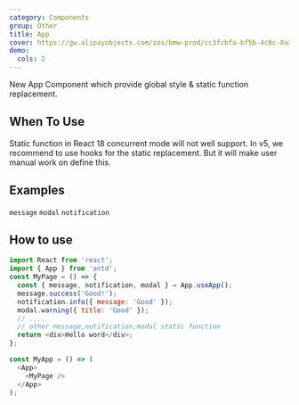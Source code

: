 ```yaml
---
category: Components
group: Other
title: App
cover: https://gw.alipayobjects.com/zos/bmw-prod/cc3fcbfa-bf5b-4c8c-8a3d-c3f8388c75e8.svg
demo:
  cols: 2
---
```


New App Component which provide global style & static function replacement.

## When To Use

Static function in React 18 concurrent mode will not well support. In v5, we recommend to use hooks for the static replacement. But it will make user manual work on define this.

## Examples

<!-- prettier-ignore -->
<code src="./demo/message.tsx">message</code>
<code src="./demo/modal.tsx">modal</code>
<code src="./demo/notification.tsx">notification</code>

## How to use

```javascript
import React from 'react';
import { App } from 'antd';
const MyPage = () => {
  const { message, notification, modal } = App.useApp();
  message.success('Good!');
  notification.info({ message: 'Good' });
  modal.warning({ title: 'Good' });
  // ....
  // other message,notification,modal static function
  return <div>Hello word</div>;
};

const MyApp = () => (
  <App>
    <MyPage />
  </App>
);
```
